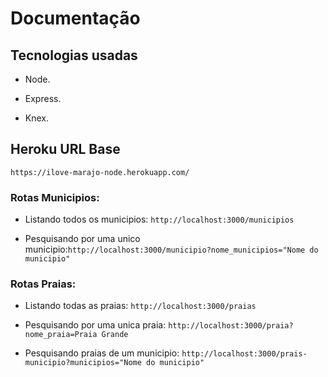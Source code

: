 # Documentação

## Tecnologias usadas

- Node.

- Express.

- Knex.

## Heroku URL Base

`https://ilove-marajo-node.herokuapp.com/`

### Rotas Municipios:

- Listando todos os municipios: `http://localhost:3000/municipios`

- Pesquisando por uma unico municipio:`http://localhost:3000/municipio?nome_municipios="Nome do municipio"`


### Rotas Praias:

- Listando todas as praias: `http://localhost:3000/praias`

- Pesquisando por uma unica praia: `http://localhost:3000/praia?nome_praia=Praia Grande`

- Pesquisando praias de um municipio: `http://localhost:3000/prais-municipio?municipios="Nome do municipio"`